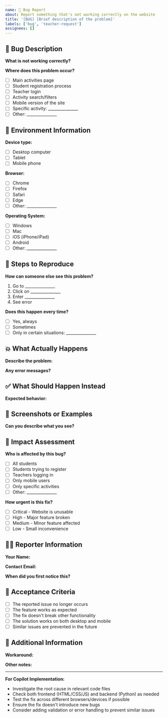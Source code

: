 ```yaml
---
name: 🐛 Bug Report
about: Report something that's not working correctly on the website
title: '[BUG] [Brief description of the problem]'
labels: ['bug', 'teacher-request']
assignees: []
---
```


## 🐛 Bug Description

**What is not working correctly?**
<!-- Describe what's happening vs. what should happen -->

**Where does this problem occur?**
<!-- Check all that apply -->
- [ ] Main activities page
- [ ] Student registration process
- [ ] Teacher login
- [ ] Activity search/filters
- [ ] Mobile version of the site
- [ ] Specific activity: _______________
- [ ] Other: _______________

## 📱 Environment Information

**Device type:**
<!-- Check all that apply -->
- [ ] Desktop computer
- [ ] Tablet  
- [ ] Mobile phone

**Browser:**
<!-- Check the one you're using -->
- [ ] Chrome
- [ ] Firefox
- [ ] Safari
- [ ] Edge
- [ ] Other: _______________

**Operating System:**
- [ ] Windows
- [ ] Mac
- [ ] iOS (iPhone/iPad)
- [ ] Android
- [ ] Other: _______________

## 🔄 Steps to Reproduce

**How can someone else see this problem?**
<!-- List the exact steps -->
1. Go to _______________
2. Click on _______________
3. Enter _______________
4. See error

**Does this happen every time?**
- [ ] Yes, always
- [ ] Sometimes
- [ ] Only in certain situations: _______________

## 💥 What Actually Happens

**Describe the problem:**
<!-- What error message, wrong behavior, or missing feature do you see? -->

**Any error messages?**
<!-- Copy the exact text of any error messages -->

## ✅ What Should Happen Instead

**Expected behavior:**
<!-- Describe what you think should happen -->

## 📸 Screenshots or Examples

**Can you describe what you see?**
<!-- Describe any visual problems or paste error messages -->

## 👥 Impact Assessment

**Who is affected by this bug?**
<!-- Check all that apply -->
- [ ] All students
- [ ] Students trying to register  
- [ ] Teachers logging in
- [ ] Only mobile users
- [ ] Only specific activities
- [ ] Other: _______________

**How urgent is this fix?**
- [ ] Critical - Website is unusable
- [ ] High - Major feature broken
- [ ] Medium - Minor feature affected
- [ ] Low - Small inconvenience

## 👨‍🏫 Reporter Information

**Your Name:**
<!-- Your name -->

**Contact Email:**
<!-- Your school email address -->

**When did you first notice this?**
<!-- Date/time if you remember -->

## 🎯 Acceptance Criteria
<!-- The following will be completed when this bug is fixed -->

- [ ] The reported issue no longer occurs
- [ ] The feature works as expected
- [ ] The fix doesn't break other functionality
- [ ] The solution works on both desktop and mobile
- [ ] Similar issues are prevented in the future

## 📝 Additional Information

**Workaround:**
<!-- Is there any way to work around this problem for now? -->

**Other notes:**
<!-- Any other details that might help solve this -->

---
**For Copilot Implementation:**
- Investigate the root cause in relevant code files
- Check both frontend (HTML/CSS/JS) and backend (Python) as needed
- Test the fix across different browsers/devices if possible
- Ensure the fix doesn't introduce new bugs
- Consider adding validation or error handling to prevent similar issues